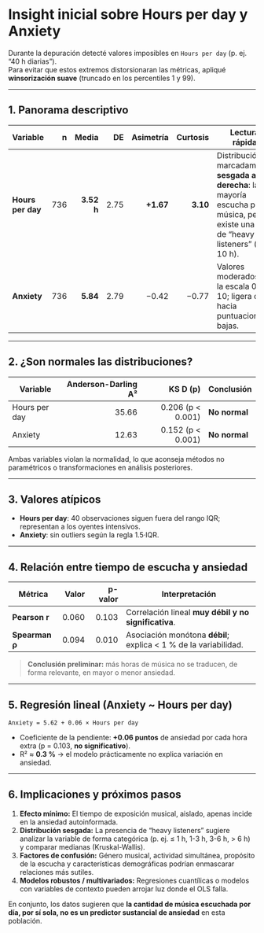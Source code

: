 # Insight inicial sobre **Hours per day** y **Anxiety**

Durante la depuración detecté valores imposibles en `Hours per day` (p. ej. “40 h diarias”).  
Para evitar que estos extremos distorsionaran las métricas, apliqué **winsorización suave** (truncado en los percentiles 1 y 99).

---

## 1. Panorama descriptivo

| Variable | n | Media | DE | Asimetría | Curtosis | Lectura rápida |
|----------|--:|------:|---:|----------:|---------:|----------------|
| **Hours per day** | 736 | **3.52 h** | 2.75 | **+1.67** | **3.10** | Distribución marcadamente **sesgada a la derecha**: la mayoría escucha poca música, pero existe una cola de “heavy listeners” (> 10 h). |
| **Anxiety** | 736 | **5.84** | 2.79 | −0.42 | −0.77 | Valores moderados en la escala 0-10; ligera cola hacia puntuaciones bajas. |

---

## 2. ¿Son normales las distribuciones?

| Variable | Anderson-Darling A² | KS D (p) | Conclusión |
|----------|-------------------:|---------:|------------|
| Hours per day | 35.66 | 0.206 (p < 0.001) | **No normal** |
| Anxiety        | 12.63 | 0.152 (p < 0.001) | **No normal** |

Ambas variables violan la normalidad, lo que aconseja métodos no paramétricos o transformaciones en análisis posteriores.

---

## 3. Valores atípicos

* **Hours per day**: 40 observaciones siguen fuera del rango IQR; representan a los oyentes intensivos.  
* **Anxiety**: sin outliers según la regla 1.5·IQR.

---

## 4. Relación entre tiempo de escucha y ansiedad

| Métrica | Valor | p-valor | Interpretación |
|---------|------:|--------:|----------------|
| **Pearson r** | 0.060 | 0.103 | Correlación lineal **muy débil y no significativa**. |
| **Spearman ρ** | 0.094 | 0.010 | Asociación monótona **débil**; explica < 1 % de la variabilidad. |

> **Conclusión preliminar:** más horas de música no se traducen, de forma relevante, en mayor o menor ansiedad.

---

## 5. Regresión lineal (Anxiety ~ Hours per day)

`Anxiety = 5.62 + 0.06 × Hours per day`  
* Coeficiente de la pendiente: **+0.06 puntos** de ansiedad por cada hora extra (p = 0.103, **no significativo**).  
* R² ≈ **0.3 %** → el modelo prácticamente no explica variación en ansiedad.

---

## 6. Implicaciones y próximos pasos

1. **Efecto mínimo:** El tiempo de exposición musical, aislado, apenas incide en la ansiedad autoinformada.  
2. **Distribución sesgada:** La presencia de “heavy listeners” sugiere analizar la variable de forma categórica (p. ej. ≤ 1 h, 1-3 h, 3-6 h, > 6 h) y comparar medianas (Kruskal-Wallis).  
3. **Factores de confusión:** Género musical, actividad simultánea, propósito de la escucha y características demográficas podrían enmascarar relaciones más sutiles.  
4. **Modelos robustos / multivariados:** Regresiones cuantílicas o modelos con variables de contexto pueden arrojar luz donde el OLS falla.

En conjunto, los datos sugieren que **la cantidad de música escuchada por día, por sí sola, no es un predictor sustancial de ansiedad** en esta población.
